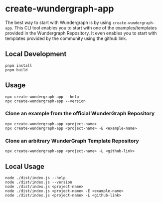 # create-wundergraph-app

The best way to start with Wundergraph is by using `create-wundergraph-app`. This CLI tool enables you to start with one of the examples/templates provided in the Wundergraph Repository. It even enables you to start with templates provided by the community using the github link.

## Local Development

```shell
pnpm install
pnpm build
```

## Usage

```shell
npx create-wundergraph-app --help
npx create-wundergraph-app --version
```

### Clone an example from the official WunderGraph Repository

```shell
npx create-wundergraph-app <project-name>
npx create-wundergraph-app <project-name> -E <example-name>
```

### Clone an arbitrary WunderGraph Template Repository

```shell
npx create-wundergraph-app <project-name> -L <github-link>
```

## Local Usage

```shell
node ./dist/index.js --help
node ./dist/index.js --version
node ./dist/index.js <project-name>
node ./dist/index.js <project-name> -E <example-name>
node ./dist/index.js <project-name> -L <github-link>
```
